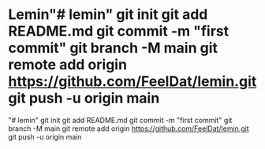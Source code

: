# Lemin"# lemin"  git init git add README.md git commit -m "first commit" git branch -M main git remote add origin https://github.com/FeelDat/lemin.git git push -u origin main 
"# lemin"  git init git add README.md git commit -m "first commit" git branch -M main git remote add origin https://github.com/FeelDat/lemin.git git push -u origin main 
